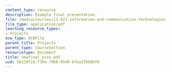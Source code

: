 ```yaml
---
content_type: resource
description: Example final presentation.
file: /media/courses/11-423-information-and-communication-technologies-in-community-development-spring-2004/56128f2af38a79b685d8bfea2fbb0bf0_newfinal_pres.pdf
file_type: application/pdf
learning_resource_types:
- Projects
ocw_type: OCWFile
parent_title: Projects
parent_type: CourseSection
resourcetype: Document
title: newfinal_pres.pdf
uid: 56128f2a-f38a-79b6-85d8-bfea2fbb0bf0
---
```

